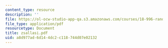 ```yaml
---
content_type: resource
description: ''
file: https://ol-ocw-studio-app-qa.s3.amazonaws.com/courses/18-996-random-matrix-theory-and-its-applications-spring-2004/a8d977ad6d144dc2c118744d07e02132_zsallasi.pdf
file_type: application/pdf
resourcetype: Document
title: zsallasi.pdf
uid: a8d977ad-6d14-4dc2-c118-744d07e02132
---
```

